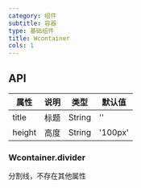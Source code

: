 ```yaml
---
category: 组件
subtitle: 容器
type: 基础组件
title: Wcontainer
cols: 1
---
```


## API

| 属性        | 说明                                       | 类型     | 默认值    |
| ---------- | ---------------------------------------- | ------ | ------ |
| title   | 标题                                    | String | ''     |
| height   | 高度                                          | String | '100px'     |


### Wcontainer.divider

分割线，不存在其他属性

